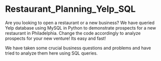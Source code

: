 # Restaurant_Planning_Yelp_SQL
Are you looking to open a restaurant or a new business? We have queried Yelp database using MySQL in Python to demonstrate prospects for a new restaurant in Philadelphia. Change the code accordingly to analyze prospects for your new venture! Its easy and fast!

We have taken some crucial business questions and problems and have tried to analyze them here using SQL queries.
